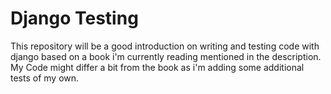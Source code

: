 # Django Testing

This repository will be a good introduction on writing and testing code with django based 
on a book i'm currently reading mentioned in the description.
My Code might differ a bit from the book as i'm adding some additional tests of my own.

